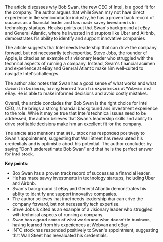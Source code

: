The article discusses why Bob Swan, the new CEO of Intel, is a good fit for the company. The author argues that while Swan may not have direct experience in the semiconductor industry, he has a proven track record of success as a financial leader and has made savvy investments in technology startups. He also points out that Swan's background at eBay and General Atlantic, where he invested in disruptors like Uber and Airbnb, demonstrates his ability to identify and support innovative companies.

The article suggests that Intel needs leadership that can drive the company forward, but not necessarily tech expertise. Steve Jobs, the founder of Apple, is cited as an example of a visionary leader who struggled with the technical aspects of running a company. Instead, Swan's financial acumen and experience at eBay and General Atlantic make him well-suited to navigate Intel's challenges.

The author also notes that Swan has a good sense of what works and what doesn't in business, having learned from his experiences at Webvan and eBay. He is able to make informed decisions and avoid costly mistakes.

Overall, the article concludes that Bob Swan is the right choice for Intel CEO, as he brings a strong financial background and investment experience to the role. While it may be true that Intel's technical issues need to be addressed, the author believes that Swan's leadership skills and ability to drive profitable decisions make him an excellent fit for the company.

The article also mentions that INTC stock has responded positively to Swan's appointment, suggesting that Wall Street has reevaluated his credentials and is optimistic about his potential. The author concludes by saying "Don't underestimate Bob Swan" and that he is the perfect answer for Intel stock.

**Key points:**

* Bob Swan has a proven track record of success as a financial leader.
* He has made savvy investments in technology startups, including Uber and Airbnb.
* Swan's background at eBay and General Atlantic demonstrates his ability to identify and support innovative companies.
* The author believes that Intel needs leadership that can drive the company forward, but not necessarily tech expertise.
* Steve Jobs is cited as an example of a visionary leader who struggled with technical aspects of running a company.
* Swan has a good sense of what works and what doesn't in business, having learned from his experiences at Webvan and eBay.
* INTC stock has responded positively to Swan's appointment, suggesting that Wall Street has reevaluated his credentials.